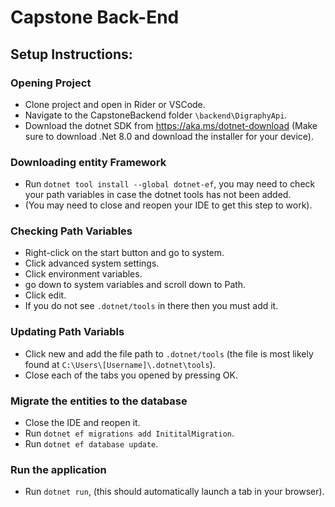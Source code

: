 # Capstone Back-End

## Setup Instructions:

### Opening Project
- Clone project and open in Rider or VSCode.
- Navigate to the CapstoneBackend folder `\backend\DigraphyApi`.
- Download the dotnet SDK from https://aka.ms/dotnet-download (Make sure to download .Net 8.0 and download the installer for your device).

### Downloading entity Framework
- Run `dotnet tool install --global dotnet-ef`, you may need to check your path variables in case the dotnet tools has not been added.
- (You may need to close and reopen your IDE to get this step to work).

### Checking Path Variables
- Right-click on the start button and go to system.
- Click advanced system settings.
- Click environment variables.
- go down to system variables and scroll down to Path.
- Click edit.
- If you do not see `.dotnet/tools` in there then you must add it.

### Updating Path Variabls
- Click new and add the file path to `.dotnet/tools` (the file is most likely found at `C:\Users\[Username]\.dotnet\tools`).
-  Close each of the tabs you opened by pressing OK.

### Migrate the entities to the database
- Close the IDE and reopen it.
- Run `dotnet ef migrations add InititalMigration`.
- Run `dotnet ef database update`.

### Run the application
- Run `dotnet run`, (this should automatically launch a tab in your browser).